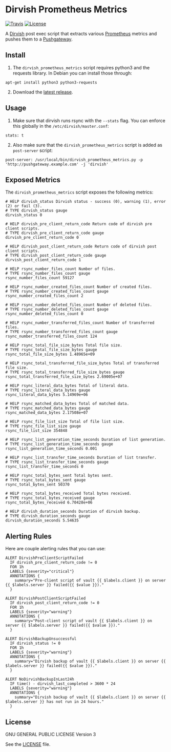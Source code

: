 Dirvish Prometheus Metrics
==========================
[![Travis](https://img.shields.io/travis/winpat/dirvish_prometheus_metrics.svg?style=flat-square)](https://travis-ci.org/adfinis-sygroup/vault-client)
[![License](https://img.shields.io/github/license/winpat/dirvish_prometheus_metrics.svg?style=flat-square)](LICENSE)

A [Dirvish](http://dirvish.org) post exec script that extracts various [Prometheus](https://prometheus.io) metrics and pushes them to a [Pushgateway](https://github.com/prometheus/pushgateway).

Install
-------
1. The `dirvish_prometheus_metrics` script requires python3 and the requests library. In Debian you can
install those through:
```
apt-get install python3 python3-requests
```
2. Download the [latest release](https://github.com/winpat/dirvish_prometheus_metrics/releases).

Usage
-----
1. Make sure that dirvish runs rsync with the `--stats` flag. You can enforce this globally in the
   `/etc/dirvish/master.conf`:

```
stats: t
```
2. Also make sure that the `dirvish_prometheus_metrics` script is added as `post-server` script:
```
post-server: /usr/local/bin/dirvish_prometheus_metrics.py -p 'http://pushgateway.example.com' -j 'dirvish'
```

Exposed Metrics
---------------
The `dirvish_prometheus_metrics` script exposes the following metrics:

``` promql
# HELP dirvish_status Dirvish status - success (0), warning (1), error (2) or fail (3).
# TYPE dirvish_status gauge
dirvish_status 0

# HELP dirvish_pre_client_return_code Return code of dirvish pre client scripts.
# TYPE dirvish_pre_client_return_code gauge
dirvish_pre_client_return_code 0

# HELP dirvish_post_client_return_code Return code of dirvish post client scripts.
# TYPE dirvish_post_client_return_code gauge
dirvish_post_client_return_code 1

# HELP rsync_number_files_count Number of files.
# TYPE rsync_number_files_count gauge
rsync_number_files_count 59127

# HELP rsync_number_created_files_count Number of created files.
# TYPE rsync_number_created_files_count gauge
rsync_number_created_files_count 2

# HELP rsync_number_deleted_files_count Number of deleted files.
# TYPE rsync_number_deleted_files_count gauge
rsync_number_deleted_files_count 0

# HELP rsync_number_transferred_files_count Number of transferred files.
# TYPE rsync_number_transferred_files_count gauge
rsync_number_transferred_files_count 124

# HELP rsync_total_file_size_bytes Total file size.
# TYPE rsync_total_file_size_bytes gauge
rsync_total_file_size_bytes 1.48965e+09

# HELP rsync_total_transferred_file_size_bytes Total of transferred file size.
# TYPE rsync_total_transferred_file_size_bytes gauge
rsync_total_transferred_file_size_bytes 2.69005e+07

# HELP rsync_literal_data_bytes Total of literal data.
# TYPE rsync_literal_data_bytes gauge
rsync_literal_data_bytes 5.14969e+06

# HELP rsync_matched_data_bytes Total of matched data.
# TYPE rsync_matched_data_bytes gauge
rsync_matched_data_bytes 2.17508e+07

# HELP rsync_file_list_size Total of file list size.
# TYPE rsync_file_list_size gauge
rsync_file_list_size 354848

# HELP rsync_list_generation_time_seconds Duration of list generation.
# TYPE rsync_list_generation_time_seconds gauge
rsync_list_generation_time_seconds 0.001

# HELP rsync_list_transfer_time_seconds Duration of list transfer.
# TYPE rsync_list_transfer_time_seconds gauge
rsync_list_transfer_time_seconds 0

# HELP rsync_total_bytes_sent Total bytes sent.
# TYPE rsync_total_bytes_sent gauge
rsync_total_bytes_sent 50370

# HELP rsync_total_bytes_received Total bytes received.
# TYPE rsync_total_bytes_received gauge
rsync_total_bytes_received 6.70428e+06

# HELP dirvish_duration_seconds Duration of dirvish backup.
# TYPE dirvish_duration_seconds gauge
dirvish_duration_seconds 5.54635
```



Alerting Rules
--------------
Here are couple alerting rules that you can use:
``` promql
ALERT DirvishPreClientScriptFailed
  IF dirvish_pre_client_return_code != 0
  FOR 1h
  LABELS {severity="critical"}
  ANNOTATIONS {
	summary="Pre-client script of vault {{ $labels.client }} on server {{ $labels.server }} failed({{ $value }})."
  }

ALERT DirvishPostClientScriptFailed
  IF dirvish_post_client_return_code != 0
  FOR 1h
  LABELS {severity="warning"}
  ANNOTATIONS {
	summary="Post-client script of vault {{ $labels.client }} on server {{ $labels.server }} failed({{ $value }})."
  }

ALERT DirvishBackupUnsuccessful
  IF dirvish_status != 0
  FOR 1h
  LABELS {severity="warning"}
  ANNOTATIONS {
	summary="Dirvish backup of vault {{ $labels.client }} on server {{ $labels.server }} failed({{ $value }})."
  }

ALERT NoDirvishBackupInLast24h
  IF time() - dirvish_last_completed > 3600 * 24
  LABELS {severity="warning"}
  ANNOTATIONS {
	summary="Dirvish backup of vault {{ $labels.client }} on server {{ $labels.server }} has not run in 24 hours."
  }
```

License
-------
GNU GENERAL PUBLIC LICENSE Version 3

See the	[LICENSE](LICENSE) file.
